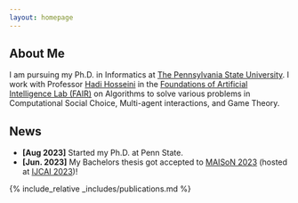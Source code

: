 ```yaml
---
layout: homepage
---
```


## About Me

I am pursuing my Ph.D. in Informatics at [The Pennsylvania State University](https://ist.psu.edu/). I work with Professor [Hadi Hosseini](\https://faculty.ist.psu.edu/hadi/) in the [Foundations of Artificial Intelligence Lab (FAIR)](\https://sites.google.com/view/fairailab) on Algorithms to solve various problems in Computational Social Choice, Multi-agent interactions, and Game Theory.


## News

- **[Aug 2023]** Started my Ph.D. at Penn State.
- **[Jun. 2023]** My Bachelors thesis got accepted to [MAISoN 2023](\https://2023.maisonworkshop.org/accepted-papers) (hosted at [IJCAI 2023](\https://ijcai-23.org/))!

{% include_relative _includes/publications.md %}

